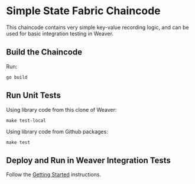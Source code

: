 # Simple State Fabric Chaincode

This chaincode contains very simple key-value recording logic, and can be used for basic integration testing in Weaver.

## Build the Chaincode

Run:
```
go build
```

## Run Unit Tests
Using library code from this clone of Weaver:
```
make test-local
```
Using library code from Github packages:
```
make test
```

## Deploy and Run in Weaver Integration Tests

Follow the [Getting Started](https://labs.hyperledger.org/weaver-dlt-interoperability/docs/external/getting-started) instructions.

